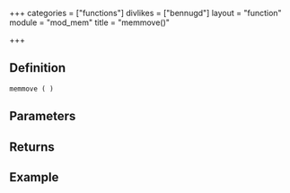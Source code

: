 +++
categories = ["functions"]
divlikes = ["bennugd"]
layout = "function"
module = "mod_mem"
title = "memmove()"

+++

## Definition

    memmove ( )

## Parameters

## Returns

## Example
